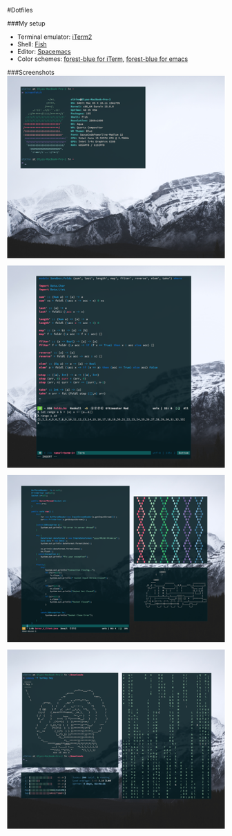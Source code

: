 #Dotfiles

###My setup

* Terminal emulator: [iTerm2](https://github.com/gnachman/iTerm2)
* Shell: [Fish](https://github.com/fish-shell/fish-shell)
* Editor: [Spacemacs](https://github.com/syl20bnr/spacemacs)
* Color schemes: [forest-blue for iTerm](https://github.com/olkinn/forest-blue-iTerm), [forest-blue for emacs](https://github.com/olkinn/forest-blue-emacs)


###Screenshots
![image](https://raw.githubusercontent.com/olkinn/dotfiles/master/screenshots/screenshot.png)

![image](https://raw.githubusercontent.com/olkinn/dotfiles/master/screenshots/haskell.png)

![image](https://raw.githubusercontent.com/olkinn/dotfiles/master/screenshots/screen2.png)

![image](https://raw.githubusercontent.com/olkinn/dotfiles/master/screenshots/scripts.png)
